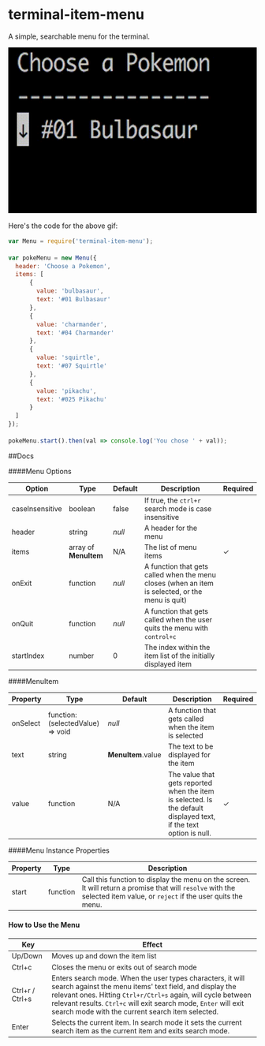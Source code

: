 # terminal-item-menu
A simple, searchable menu for the terminal.

![](https://raw.githubusercontent.com/vanchagreen/terminal-item-menu/master/menu.gif)

Here's the code for the above gif:

```javascript
var Menu = require('terminal-item-menu');

var pokeMenu = new Menu({
  header: 'Choose a Pokemon',
  items: [
	  {
	  	value: 'bulbasaur',
	  	text: '#01 Bulbasaur'
	  },
	  {
	  	value: 'charmander',
	  	text: '#04 Charmander'
	  },
	  {
	  	value: 'squirtle',
	  	text: '#07 Squirtle'
	  },
	  {
	  	value: 'pikachu',
	  	text: '#025 Pikachu'
	  }
  ]
});

pokeMenu.start().then(val => console.log('You chose ' + val));
```
##Docs

####Menu Options

Option | Type | Default | Description | Required
--- |--- | --- |--- | ---
caseInsensitive | boolean | false | If true, the `ctrl+r` search mode is case insensitive | 
header | string | *null* | A header for the menu | 
items | array of **MenuItem** | N/A | The list of menu items | ✓
onExit | function | *null* | A function that gets called when the menu closes (when an item is selected, or the menu is quit) | 
onQuit | function | *null* | A function that gets called when the user quits the menu with `control+c` | 
startIndex | number | 0 | The index within the item list of the initially displayed item | 

####MenuItem

Property | Type | Default | Description | Required
--- |--- | --- |--- | ---
onSelect | function: (selectedValue) => void | *null* | A function that gets called when the item is selected | 
text | string | **MenuItem**.value | The text to be displayed for the item |
value | function | N/A | The value that gets reported when the item is selected. Is the default displayed text, if the text option is null.  | ✓

####Menu Instance Properties

Property | Type | Description
--- |--- | ---
start | function | Call this function to display the menu on the screen. It will return a promise that will `resolve` with the selected item value, or `reject` if the user quits the menu. 



#### How to Use the Menu

Key | Effect 
--- |--- 
Up/Down | Moves up and down the item list
Ctrl+c | Closes the menu or exits out of search mode
Ctrl+r / Ctrl+s | Enters search mode. When the user types characters, it will search against the menu items' text field, and display the relevant ones. Hitting `Ctrl+r/Ctrl+s` again, will cycle between relevant results. `Ctrl+c` will exit search mode, `Enter` will exit search mode with the current search item selected.
Enter | Selects the current item. In search mode it sets the current search item as the current item and exits search mode.


 